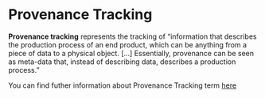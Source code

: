 # Provenance Tracking

**Provenance tracking** represents the tracking of “information that describes the production process of an end product, which can be anything from a piece of data to a physical object. […] Essentially, provenance can be seen as meta-data that, instead of describing data, describes a production process.”

You can find futher information about Provenance Tracking term [here](../../Accountability/L3.Provenance_tracking.md)


